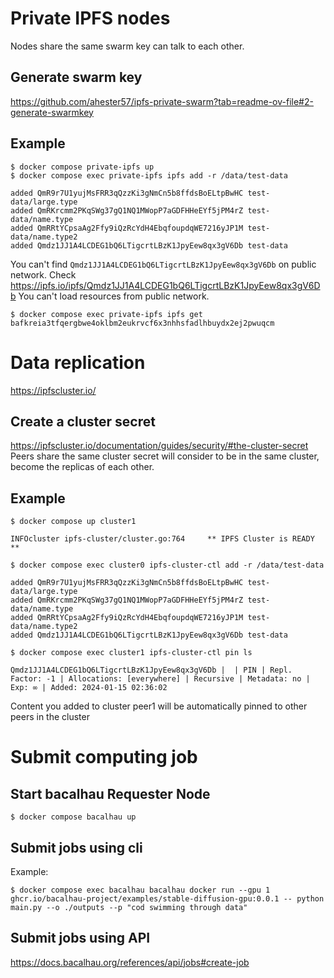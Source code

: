 # Private IPFS nodes
Nodes share the same swarm key can talk to each other.
## Generate swarm key
https://github.com/ahester57/ipfs-private-swarm?tab=readme-ov-file#2-generate-swarmkey
## Example
```
$ docker compose private-ipfs up
$ docker compose exec private-ipfs ipfs add -r /data/test-data

added QmR9r7U1yujMsFRR3qQzzKi3gNmCn5b8ffdsBoELtpBwHC test-data/large.type
added QmRKrcmm2PKqSWg37gQ1NQ1MWopP7aGDFHHeEYf5jPM4rZ test-data/name.type
added QmRRtYCpsaAg2Ffy9iQzRcYdH4EbqfoupdqWE7216yJP1M test-data/name.type2
added Qmdz1JJ1A4LCDEG1bQ6LTigcrtLBzK1JpyEew8qx3gV6Db test-data
```
You can't find `Qmdz1JJ1A4LCDEG1bQ6LTigcrtLBzK1JpyEew8qx3gV6Db` on public network. Check 
https://ipfs.io/ipfs/Qmdz1JJ1A4LCDEG1bQ6LTigcrtLBzK1JpyEew8qx3gV6Db
You can't load resources from public network.
```
$ docker compose exec private-ipfs ipfs get bafkreia3tfqergbwe4oklbm2eukrvcf6x3nhhsfadlhbuydx2ej2pwuqcm
```

# Data replication
https://ipfscluster.io/
## Create a cluster secret
https://ipfscluster.io/documentation/guides/security/#the-cluster-secret
Peers share the same cluster secret will consider to be in the same cluster, become the replicas of each other.
## Example
```
$ docker compose up cluster1

INFOcluster ipfs-cluster/cluster.go:764     ** IPFS Cluster is READY **

$ docker compose exec cluster0 ipfs-cluster-ctl add -r /data/test-data

added QmR9r7U1yujMsFRR3qQzzKi3gNmCn5b8ffdsBoELtpBwHC test-data/large.type
added QmRKrcmm2PKqSWg37gQ1NQ1MWopP7aGDFHHeEYf5jPM4rZ test-data/name.type
added QmRRtYCpsaAg2Ffy9iQzRcYdH4EbqfoupdqWE7216yJP1M test-data/name.type2
added Qmdz1JJ1A4LCDEG1bQ6LTigcrtLBzK1JpyEew8qx3gV6Db test-data

$ docker compose exec cluster1 ipfs-cluster-ctl pin ls

Qmdz1JJ1A4LCDEG1bQ6LTigcrtLBzK1JpyEew8qx3gV6Db |  | PIN | Repl. Factor: -1 | Allocations: [everywhere] | Recursive | Metadata: no | Exp: ∞ | Added: 2024-01-15 02:36:02
```
Content you added to cluster peer1 will be automatically pinned to other peers in the cluster

# Submit computing job
## Start bacalhau Requester Node
```
$ docker compose bacalhau up
```

## Submit jobs using cli
Example: 
```
$ docker compose exec bacalhau bacalhau docker run --gpu 1 ghcr.io/bacalhau-project/examples/stable-diffusion-gpu:0.0.1 -- python main.py --o ./outputs --p "cod swimming through data"
```

## Submit jobs using API
https://docs.bacalhau.org/references/api/jobs#create-job
